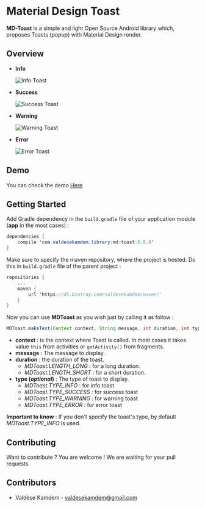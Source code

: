 # Material Design Toast
**MD-Toast** is a simple and light Open Source Android library which, proposes Toasts (*popup*) with Material Design render.

## Overview
* **Info**

    ![Info Toast](https://raw.githubusercontent.com/valdesekamdem/MaterialDesign-Toast/master/images/info.png)
* **Success**
    
    ![Success Toast](https://raw.githubusercontent.com/valdesekamdem/MaterialDesign-Toast/master/images/success.png)
* **Warning**

    ![Warning Toast](https://raw.githubusercontent.com/valdesekamdem/MaterialDesign-Toast/master/images/warning.png)
* **Error**
    
    ![Error Toast](https://raw.githubusercontent.com/valdesekamdem/MaterialDesign-Toast/master/images/error.png)


## Demo
You can check the demo [Here](https://appetize.io/app/qvz4eg2e5j1debg99gpdzt6p74)

## Getting Started
Add Gradle dependency in the `build.gradle` file of your application module (**app** in the most cases) :

```java
dependencies {
    compile 'com.valdesekamdem.library:md-toast:0.8.0'
}
```

Make sure to specify the maven repository, where the project is hosted. Do this in `build.gradle` file of the parent project :

```java
repositories {
    ...
    maven {
        url 'https://dl.bintray.com/valdesekamdem/maven/'
    }
}
```

Now you can use **MDToast** as you wish just by calling it as follow : 
```java
MDToast.makeText(Context context, String message, int duration, int type);
```
* **context** : is the context where Toast is called. In most cases it takes value `this` from activities or `getActivity()` from fragments. 
* **message** : The message to display.
* **duration** : the duration of the toast.
    * *MDToast.LENGTH_LONG* : for a long duration.
    * *MDToast.LENGTH_SHORT* : for a short duration.
* **type (*optional*)** : The type of toast to display. 
    * *MDToast.TYPE_INFO* : for info toast
    * *MDToast.TYPE_SUCCESS* : for success toast
    * *MDToast.TYPE_WARNING* : for warning toast
    * *MDToast.TYPE_ERROR* : for error toast

**Important to know** : If you don't specify the toast's type, by default *MDToast.TYPE_INFO* is used.

## Contributing
Want to contribute ? You are welcome ! We are waiting for your pull requests.

## Contributors
* Valdèse Kamdem - valdesekamdem@gmail.com

